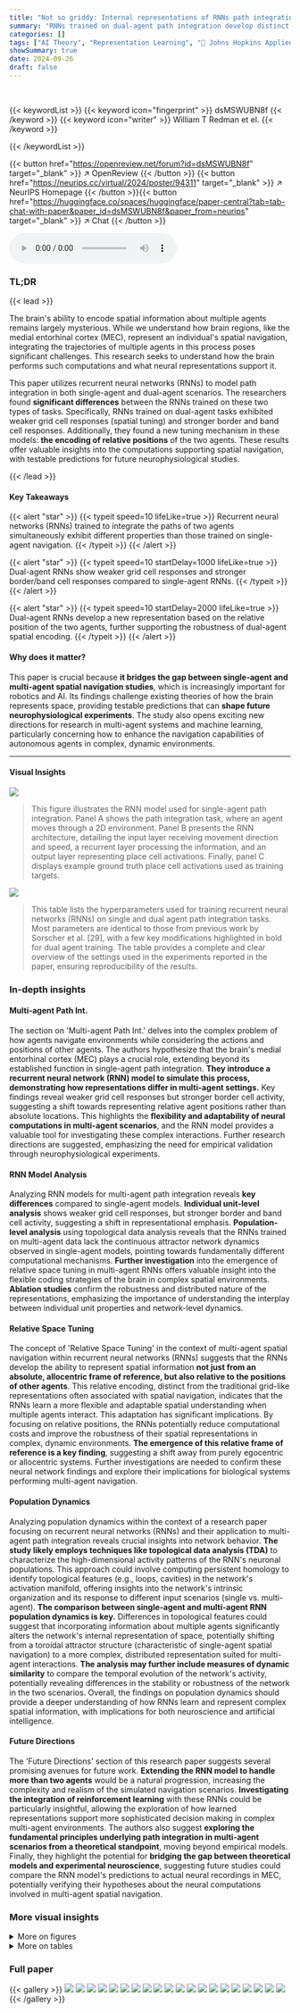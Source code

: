 ```yaml
---
title: "Not so griddy: Internal representations of RNNs path integrating more than one agent"
summary: "RNNs trained on dual-agent path integration develop distinct internal representations compared to single-agent models, exhibiting weaker grid cell responses and enhanced border/band cell activity, wit..."
categories: []
tags: ["AI Theory", "Representation Learning", "🏢 Johns Hopkins Applied Physics Laboratory",]
showSummary: true
date: 2024-09-26
draft: false
---
```


<br>

{{< keywordList >}}
{{< keyword icon="fingerprint" >}} dsMSWUBN8f {{< /keyword >}}
{{< keyword icon="writer" >}} William T Redman et el. {{< /keyword >}}
 
{{< /keywordList >}}

{{< button href="https://openreview.net/forum?id=dsMSWUBN8f" target="_blank" >}}
↗ OpenReview
{{< /button >}}
{{< button href="https://neurips.cc/virtual/2024/poster/94311" target="_blank" >}}
↗ NeurIPS Homepage
{{< /button >}}{{< button href="https://huggingface.co/spaces/huggingface/paper-central?tab=tab-chat-with-paper&paper_id=dsMSWUBN8f&paper_from=neurips" target="_blank" >}}
↗ Chat
{{< /button >}}



<audio controls>
    <source src="https://ai-paper-reviewer.com/dsMSWUBN8f/podcast.wav" type="audio/wav">
    Your browser does not support the audio element.
</audio>


### TL;DR


{{< lead >}}

The brain's ability to encode spatial information about multiple agents remains largely mysterious. While we understand how brain regions, like the medial entorhinal cortex (MEC), represent an individual's spatial navigation, integrating the trajectories of multiple agents in this process poses significant challenges.  This research seeks to understand how the brain performs such computations and what neural representations support it.

This paper utilizes recurrent neural networks (RNNs) to model path integration in both single-agent and dual-agent scenarios. The researchers found **significant differences** between the RNNs trained on these two types of tasks. Specifically, RNNs trained on dual-agent tasks exhibited weaker grid cell responses (spatial tuning) and stronger border and band cell responses. Additionally, they found a new tuning mechanism in these models: **the encoding of relative positions** of the two agents. These results offer valuable insights into the computations supporting spatial navigation, with testable predictions for future neurophysiological studies. 

{{< /lead >}}


#### Key Takeaways

{{< alert "star" >}}
{{< typeit speed=10 lifeLike=true >}} Recurrent neural networks (RNNs) trained to integrate the paths of two agents simultaneously exhibit different properties than those trained on single-agent navigation. {{< /typeit >}}
{{< /alert >}}

{{< alert "star" >}}
{{< typeit speed=10 startDelay=1000 lifeLike=true >}} Dual-agent RNNs show weaker grid cell responses and stronger border/band cell responses compared to single-agent RNNs. {{< /typeit >}}
{{< /alert >}}

{{< alert "star" >}}
{{< typeit speed=10 startDelay=2000 lifeLike=true >}} Dual-agent RNNs develop a new representation based on the relative position of the two agents, further supporting the robustness of dual-agent spatial encoding. {{< /typeit >}}
{{< /alert >}}

#### Why does it matter?
This paper is crucial because **it bridges the gap between single-agent and multi-agent spatial navigation studies**, which is increasingly important for robotics and AI.  Its findings challenge existing theories of how the brain represents space, providing testable predictions that can **shape future neurophysiological experiments**. The study also opens exciting new directions for research in multi-agent systems and machine learning, particularly concerning how to enhance the navigation capabilities of autonomous agents in complex, dynamic environments.

------
#### Visual Insights



![](https://ai-paper-reviewer.com/dsMSWUBN8f/figures_2_1.jpg)

> This figure illustrates the RNN model used for single-agent path integration. Panel A shows the path integration task, where an agent moves through a 2D environment. Panel B presents the RNN architecture, detailing the input layer receiving movement direction and speed, a recurrent layer processing the information, and an output layer representing place cell activations. Finally, panel C displays example ground truth place cell activations used as training targets.





![](https://ai-paper-reviewer.com/dsMSWUBN8f/tables_17_1.jpg)

> This table lists the hyperparameters used for training recurrent neural networks (RNNs) on single and dual agent path integration tasks.  Most parameters are identical to those from previous work by Sorscher et al. [29], with a few key modifications highlighted in bold for dual agent training.  The table provides a complete and clear overview of the settings used in the experiments reported in the paper, ensuring reproducibility of the results.





### In-depth insights


#### Multi-agent Path Int.
The section on 'Multi-agent Path Int.' delves into the complex problem of how agents navigate environments while considering the actions and positions of other agents.  The authors hypothesize that the brain's medial entorhinal cortex (MEC) plays a crucial role, extending beyond its established function in single-agent path integration. **They introduce a recurrent neural network (RNN) model to simulate this process, demonstrating how representations differ in multi-agent settings.** Key findings reveal weaker grid cell responses but stronger border cell activity, suggesting a shift towards representing relative agent positions rather than absolute locations. This highlights the **flexibility and adaptability of neural computations in multi-agent scenarios**, and the RNN model provides a valuable tool for investigating these complex interactions. Further research directions are suggested, emphasizing the need for empirical validation through neurophysiological experiments.

#### RNN Model Analysis
Analyzing RNN models for multi-agent path integration reveals **key differences** compared to single-agent models.  **Individual unit-level analysis** shows weaker grid cell responses, but stronger border and band cell activity, suggesting a shift in representational emphasis.  **Population-level analysis** using topological data analysis reveals that the RNNs trained on multi-agent data lack the continuous attractor network dynamics observed in single-agent models, pointing towards fundamentally different computational mechanisms.  **Further investigation** into the emergence of relative space tuning in multi-agent RNNs offers valuable insight into the flexible coding strategies of the brain in complex spatial environments.  **Ablation studies** confirm the robustness and distributed nature of the representations, emphasizing the importance of understanding the interplay between individual unit properties and network-level dynamics.

#### Relative Space Tuning
The concept of 'Relative Space Tuning' in the context of multi-agent spatial navigation within recurrent neural networks (RNNs) suggests that the RNNs develop the ability to represent spatial information **not just from an absolute, allocentric frame of reference, but also relative to the positions of other agents**.  This relative encoding, distinct from the traditional grid-like representations often associated with spatial navigation, indicates that the RNNs learn a more flexible and adaptable spatial understanding when multiple agents interact. This adaptation has significant implications. By focusing on relative positions, the RNNs potentially reduce computational costs and improve the robustness of their spatial representations in complex, dynamic environments.  **The emergence of this relative frame of reference is a key finding**, suggesting a shift away from purely egocentric or allocentric systems.  Further investigations are needed to confirm these neural network findings and explore their implications for biological systems performing multi-agent navigation.

#### Population Dynamics
Analyzing population dynamics within the context of a research paper focusing on recurrent neural networks (RNNs) and their application to multi-agent path integration reveals crucial insights into network behavior.  **The study likely employs techniques like topological data analysis (TDA)** to characterize the high-dimensional activity patterns of the RNN's neuronal populations.  This approach could involve computing persistent homology to identify topological features (e.g., loops, cavities) in the network's activation manifold, offering insights into the network's intrinsic organization and its response to different input scenarios (single vs. multi-agent).  **The comparison between single-agent and multi-agent RNN population dynamics is key.** Differences in topological features could suggest that incorporating information about multiple agents significantly alters the network's internal representation of space, potentially shifting from a toroidal attractor structure (characteristic of single-agent spatial navigation) to a more complex, distributed representation suited for multi-agent interactions.  **The analysis may further include measures of dynamic similarity** to compare the temporal evolution of the network's activity, potentially revealing differences in the stability or robustness of the network in the two scenarios.  Overall, the findings on population dynamics should provide a deeper understanding of how RNNs learn and represent complex spatial information, with implications for both neuroscience and artificial intelligence.

#### Future Directions
The 'Future Directions' section of this research paper suggests several promising avenues for future work.  **Extending the RNN model to handle more than two agents** would be a natural progression, increasing the complexity and realism of the simulated navigation scenarios.  **Investigating the integration of reinforcement learning** with these RNNs could be particularly insightful, allowing the exploration of how learned representations support more sophisticated decision making in complex multi-agent environments.  The authors also suggest **exploring the fundamental principles underlying path integration in multi-agent scenarios from a theoretical standpoint**, moving beyond empirical models.  Finally, they highlight the potential for **bridging the gap between theoretical models and experimental neuroscience**, suggesting future studies could compare the RNN model's predictions to actual neural recordings in MEC, potentially verifying their hypotheses about the neural computations involved in multi-agent spatial navigation.


### More visual insights

<details>
<summary>More on figures
</summary>


![](https://ai-paper-reviewer.com/dsMSWUBN8f/figures_4_1.jpg)

> This figure demonstrates the RNN's ability to perform dual agent path integration. Panel A shows the decoding error over training epochs for single and dual agent RNNs, indicating successful learning for both. Panel B presents the distribution of decoding errors across multiple trajectories for single and dual agent RNNs, highlighting the higher performance of dual agent RNNs. Panel C visually displays example trajectories, illustrating the model's ability to accurately track the movements of two agents.


![](https://ai-paper-reviewer.com/dsMSWUBN8f/figures_4_2.jpg)

> This figure demonstrates that RNNs trained for dual agent path integration can generalize well to single agent path integration tasks, but the opposite is not true.  It shows decoding error results, highlighting that representations optimal for one task aren't necessarily optimal for another. Fine-tuning is also explored to see if single agent trained networks can improve in a dual agent task.


![](https://ai-paper-reviewer.com/dsMSWUBN8f/figures_5_1.jpg)

> This figure analyzes the differences in the distribution of functional properties (grid, border, and band scores) between single and dual agent RNNs.  Panel A shows the distributions of these scores, highlighting statistically significant differences. Panel B visualizes the rate maps for units with the highest scores of each type. Panel C shows that ablating (removing) units with high grid, border, or band scores affects decoding error differently in single vs. dual-agent RNNs, revealing the relative importance of each unit type for the overall network performance.


![](https://ai-paper-reviewer.com/dsMSWUBN8f/figures_7_1.jpg)

> This figure demonstrates that dual agent RNNs develop tuning for relative positions of the two agents. Panel A shows a schematic of the transformation from allocentric to relative space. Panel B shows the distribution of grid scores for units in relative space. Panel C shows example relative space rate maps with high grid scores. Panel D shows the distribution of spatial information in relative space. Panel E shows example relative space rate maps with high spatial information. Panel F shows the decoding error when units with high relative spatial information are removed.


![](https://ai-paper-reviewer.com/dsMSWUBN8f/figures_8_1.jpg)

> This figure compares the topological and dynamical properties of single and dual agent RNNs at the population level.  Panel A shows persistence diagrams, illustrating the topological differences in population activity between single and dual agent RNNs, indicating different manifold structures.  Panel B presents the results of dynamic similarity analysis (DSA), highlighting differences in the dynamic properties of the RNNs using a Procrustes analysis over vector fields.


![](https://ai-paper-reviewer.com/dsMSWUBN8f/figures_17_1.jpg)

> This figure shows the training loss curves for recurrent neural networks (RNNs) trained on single-agent and dual-agent path integration tasks.  The plots illustrate how the training loss decreases over epochs for both tasks, under two different weight decay regularization strengths (λ = 10⁻⁴ and λ = 10⁻⁶).  The solid lines represent the average loss across five independent training runs for each condition, while the shaded regions show the minimum and maximum losses observed across these runs.


![](https://ai-paper-reviewer.com/dsMSWUBN8f/figures_18_1.jpg)

> This figure shows the results of training recurrent neural networks (RNNs) to perform both single and dual agent path integration.  Panel A shows the decoding error over training epochs for both types of networks. Panel B displays the distribution of decoding errors across many test trajectories.  Panel C provides example trajectories comparing ground truth and RNN-predicted paths for different error levels.


![](https://ai-paper-reviewer.com/dsMSWUBN8f/figures_19_1.jpg)

> This figure demonstrates the generalization capabilities of single and dual agent RNNs when tested on tasks they were not trained on.  Panel A shows that single-agent RNNs fail to generalize to dual-agent tasks, even after fine-tuning, while dual-agent RNNs generalize relatively well to single-agent tasks.  Panel B shows the opposite experiment: dual-agent RNNs generalize relatively well to single-agent tasks, while single-agent RNNs can't generalize to dual agent tasks even after fine-tuning. This highlights the difference in representation learned by the two networks.


![](https://ai-paper-reviewer.com/dsMSWUBN8f/figures_20_1.jpg)

> This figure shows the consistency of the individual unit level representations across five independently trained dual agent RNNs.  Each of the five RNNs was trained separately. The figure displays the rate maps (spatial activation patterns) for units with the highest grid, border, and band scores, for each of the five RNNs. The consistency across the different RNNs demonstrates the robustness of the learned representations.


![](https://ai-paper-reviewer.com/dsMSWUBN8f/figures_21_1.jpg)

> This figure shows the rate maps of RNNs trained on single-agent path integration, but with half the number of recurrent and output units as the dual-agent RNNs, compared to those trained on dual-agent path integration but with single-agent ratemaps. The visualization demonstrates the effect of different training conditions and network architectures on the resulting neural representations of the spatial environment.


![](https://ai-paper-reviewer.com/dsMSWUBN8f/figures_21_2.jpg)

> This figure shows the differences in the distribution of functional properties (grid, border, and band scores) between single and dual agent RNNs.  Panel A displays the distributions of these scores, highlighting statistically significant differences. Panel B provides visualizations of the rate maps (spatial activation patterns) for units with the highest scores in each category. Panel C demonstrates the impact of ablating (removing) units with high scores in each category on the decoding error, contrasting this with the effect of ablating random units.


![](https://ai-paper-reviewer.com/dsMSWUBN8f/figures_22_1.jpg)

> This figure shows that single and dual agent RNNs have different distributions of functional properties (grid, border, and band scores). Dual agent RNNs have weaker grid responses and stronger border and band responses than single agent RNNs. Ablation studies show that dual agent RNNs are more robust to the removal of individual units than single agent RNNs.


![](https://ai-paper-reviewer.com/dsMSWUBN8f/figures_24_1.jpg)

> This figure shows the comparison of rate maps in allocentric and relative spaces for units with high grid, border, and band scores from a dual-agent RNN.  Panel A displays the rate maps, while panel B provides schematic illustrations to clarify the relative space representation.  The results indicate that border and band cells, unlike grid cells, encode information about the relative positions of the two agents.


![](https://ai-paper-reviewer.com/dsMSWUBN8f/figures_25_1.jpg)

> This figure compares the population-level activity of single and dual-agent RNNs using topological data analysis (TDA) and dynamic similarity analysis (DSA). TDA reveals differences in the topological structure of the RNN activations, with single-agent RNNs showing features consistent with a two-dimensional toroidal attractor, while dual-agent RNNs lack such clear structure. DSA further shows that the RNN dynamics differ significantly. The results demonstrate fundamental differences in the network structure resulting from the inclusion of a second agent.


![](https://ai-paper-reviewer.com/dsMSWUBN8f/figures_25_2.jpg)

> This figure shows a box plot comparing the topological distance between persistence diagrams of single and dual agent RNNs and an idealized torus.  The heat distance, a measure of the difference between persistence diagrams, indicates that single-agent RNNs exhibit a topology closer to that of an ideal torus compared to dual-agent RNNs. This difference in topology further suggests fundamental changes in network structure when transitioning from single to multi-agent path integration.


![](https://ai-paper-reviewer.com/dsMSWUBN8f/figures_26_1.jpg)

> This figure shows the results of a dynamic similarity analysis (DSA) comparing the dynamics of single-agent and dual-agent recurrent neural networks (RNNs).  Different hyperparameters were used for the DSA compared to Figure 6 in the main paper. The color-coded matrix shows the Procrustes analysis over vector fields metric, a measure of dynamical similarity. The results demonstrate that single-agent RNNs exhibit greater dynamical similarity to each other than to dual-agent RNNs, and vice-versa, even with different hyperparameter choices, thus supporting the conclusion that the underlying network structures differ.


</details>




<details>
<summary>More on tables
</summary>


![](https://ai-paper-reviewer.com/dsMSWUBN8f/tables_23_1.jpg)
> This table presents the results of Mann-Whitney U tests comparing the decoding error of RNNs with specific functional classes (grid, border, and band cells) ablated to the decoding error of RNNs with the same number of randomly ablated units.  The tests assess whether ablating specific functional units leads to significantly higher decoding error than ablating random units. The p-values indicate the statistical significance of the differences.  A lower p-value suggests a greater impact of ablating the specific functional unit than ablating random units. Bold p-values indicate significance at the p < 0.05 level.

![](https://ai-paper-reviewer.com/dsMSWUBN8f/tables_24_1.jpg)
> This table presents the results of Mann-Whitney U tests assessing the statistical significance of differences in decoding error between dual agent RNNs with ablated units and those with randomly ablated units.  The ablation targets units with high relative spatial information.  The p-values indicate the probability of observing the results if there was no difference between the groups.  Lower p-values suggest a stronger effect of the ablations.

</details>




### Full paper

{{< gallery >}}
<img src="https://ai-paper-reviewer.com/dsMSWUBN8f/1.png" class="grid-w50 md:grid-w33 xl:grid-w25" />
<img src="https://ai-paper-reviewer.com/dsMSWUBN8f/2.png" class="grid-w50 md:grid-w33 xl:grid-w25" />
<img src="https://ai-paper-reviewer.com/dsMSWUBN8f/3.png" class="grid-w50 md:grid-w33 xl:grid-w25" />
<img src="https://ai-paper-reviewer.com/dsMSWUBN8f/4.png" class="grid-w50 md:grid-w33 xl:grid-w25" />
<img src="https://ai-paper-reviewer.com/dsMSWUBN8f/5.png" class="grid-w50 md:grid-w33 xl:grid-w25" />
<img src="https://ai-paper-reviewer.com/dsMSWUBN8f/6.png" class="grid-w50 md:grid-w33 xl:grid-w25" />
<img src="https://ai-paper-reviewer.com/dsMSWUBN8f/7.png" class="grid-w50 md:grid-w33 xl:grid-w25" />
<img src="https://ai-paper-reviewer.com/dsMSWUBN8f/8.png" class="grid-w50 md:grid-w33 xl:grid-w25" />
<img src="https://ai-paper-reviewer.com/dsMSWUBN8f/9.png" class="grid-w50 md:grid-w33 xl:grid-w25" />
<img src="https://ai-paper-reviewer.com/dsMSWUBN8f/10.png" class="grid-w50 md:grid-w33 xl:grid-w25" />
<img src="https://ai-paper-reviewer.com/dsMSWUBN8f/11.png" class="grid-w50 md:grid-w33 xl:grid-w25" />
<img src="https://ai-paper-reviewer.com/dsMSWUBN8f/12.png" class="grid-w50 md:grid-w33 xl:grid-w25" />
<img src="https://ai-paper-reviewer.com/dsMSWUBN8f/13.png" class="grid-w50 md:grid-w33 xl:grid-w25" />
<img src="https://ai-paper-reviewer.com/dsMSWUBN8f/14.png" class="grid-w50 md:grid-w33 xl:grid-w25" />
<img src="https://ai-paper-reviewer.com/dsMSWUBN8f/15.png" class="grid-w50 md:grid-w33 xl:grid-w25" />
<img src="https://ai-paper-reviewer.com/dsMSWUBN8f/16.png" class="grid-w50 md:grid-w33 xl:grid-w25" />
<img src="https://ai-paper-reviewer.com/dsMSWUBN8f/17.png" class="grid-w50 md:grid-w33 xl:grid-w25" />
<img src="https://ai-paper-reviewer.com/dsMSWUBN8f/18.png" class="grid-w50 md:grid-w33 xl:grid-w25" />
<img src="https://ai-paper-reviewer.com/dsMSWUBN8f/19.png" class="grid-w50 md:grid-w33 xl:grid-w25" />
<img src="https://ai-paper-reviewer.com/dsMSWUBN8f/20.png" class="grid-w50 md:grid-w33 xl:grid-w25" />
{{< /gallery >}}